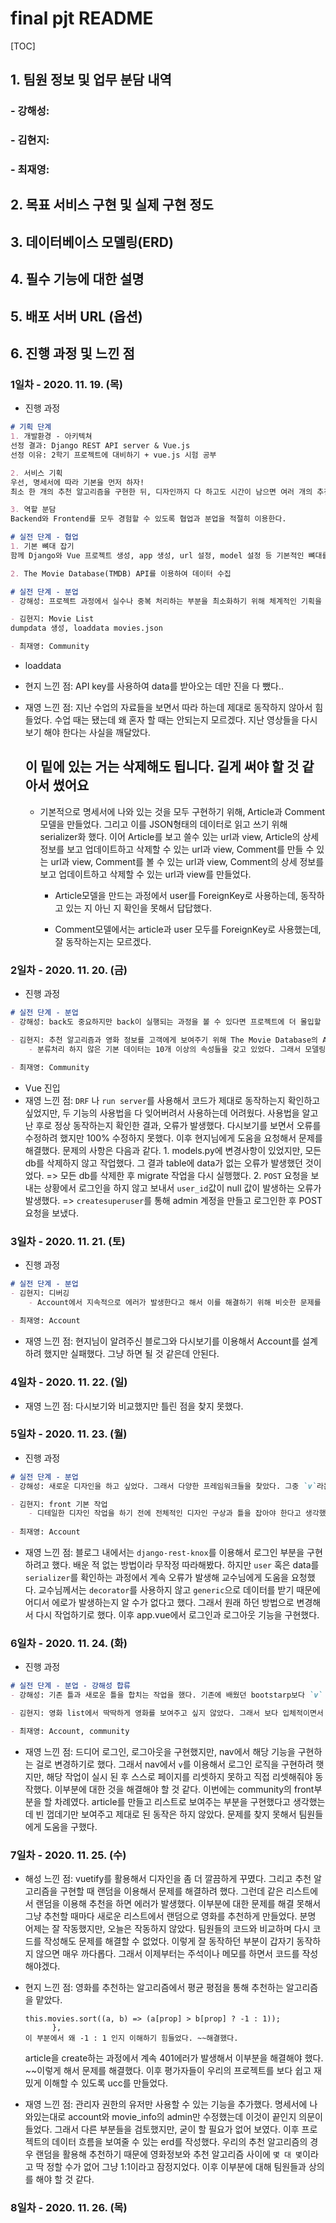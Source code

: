 # final pjt README

[TOC]

## 1. 팀원 정보 및 업무 분담 내역

### - 강해성:

### - 김현지:

### - 최재영: 



## 2. 목표 서비스 구현 및 실제 구현 정도



## 3. 데이터베이스 모델링(ERD)



## 4. 필수 기능에 대한 설명



## 5. 배포 서버 URL (옵션)



## 6. 진행 과정 및 느낀 점

### 1일차 - 2020. 11. 19. (목)

- 진행 과정

```markdown
# 기획 단계
1. 개발환경 - 아키텍쳐
선정 결과: Django REST API server & Vue.js
선정 이유: 2학기 프로젝트에 대비하기 + vue.js 시험 공부

2. 서비스 기획
우선, 명세서에 따라 기본을 먼저 하자!
최소 한 개의 추천 알고리즘을 구현한 뒤, 디자인까지 다 하고도 시간이 남으면 여러 개의 추천 알고리즘을 구현한다.

3. 역할 분담
Backend와 Frontend를 모두 경험할 수 있도록 협업과 분업을 적절히 이용한다.

# 실전 단계 - 협업
1. 기본 뼈대 잡기
함께 Django와 Vue 프로젝트 생성, app 생성, url 설정, model 설정 등 기본적인 뼈대를 구축했다.

2. The Movie Database(TMDB) API를 이용하여 데이터 수집

# 실전 단계 - 분업
- 강해성: 프로젝트 과정에서 실수나 중복 처리하는 부분을 최소화하기 위해 체계적인 기획을 구상했다.

- 김현지: Movie List
dumpdata 생성, loaddata movies.json

- 최재영: Community
```

- loaddata

- 현지 느낀 점: API key를 사용하여 data를 받아오는 데만 진을 다 뺐다..

- 재영 느낀 점: 지난 수업의 자료들을 보면서 따라 하는데 제대로 동작하지 않아서 힘들었다. 수업 때는 됐는데 왜 혼자 할 때는 안되는지 모르겠다. 지난 영상들을 다시보기 해야 한다는 사실을 깨달았다.

  ## 이 밑에 있는 거는 삭제해도 됩니다. 길게 써야 할 것 같아서 썼어요

  - 기본적으로 명세서에 나와 있는 것을 모두 구현하기 위해, Article과 Comment 모델을 만들었다. 그리고 이를 JSON형태의 데이터로 읽고 쓰기 위해 serializer화 했다. 이어 Article를 보고 쓸수 있는 url과 view, Article의 상세 정보를 보고 업데이트하고 삭제할 수 있는 url과 view, Comment를 만들 수 있는 url과 view, Comment를 볼 수 있는 url과 view, Comment의 상세 정보를 보고 업데이트하고 삭제할 수 있는 url과 view를 만들었다.

    - Article모델을 만드는 과정에서 user를 ForeignKey로 사용하는데, 동작하고 있는 지 아닌 지 확인을 못해서 답답했다.

    - Comment모델에서는 article과 user 모두를 ForeignKey로 사용했는데, 잘 동작하는지는 모르겠다.

      

### 2일차 - 2020. 11. 20. (금)

- 진행 과정

```markdown
# 실전 단계 - 분업
- 강해성: back도 중요하지만 back이 실행되는 과정을 볼 수 있다면 프로젝트에 더 몰입할 수 있다고 판단했다. 그래서 back보다는 front에 집중해 보여줄 수 있는 틀을 만들었다.

- 김현지: 추천 알고리즘과 영화 정보를 고객에게 보여주기 위해 The Movie Database의 API를 활용했다.
	- 분류처리 하지 않은 기본 데이터는 10개 이상의 속성들을 갖고 있었다. 그래서 모델링작업을 통해 필요한 데이터만 추출하려 했다. 그런데 다른 속성들과는 다르게 genre_ids는 list형태로 구성되어 있어 오류가 발생했다. 처음에는 이부분을 발견하지 못해 계속 같은 작업만 반복했다. 그러다 list형태인 것도 데이터가 1개가 아닌 여러개도 나온다는 사실을 알게 됐다. 이후 각 속성에 맞는 형식으로 데이터를 추출해서 문제를 해결했다. 이후 추출한 데이터를 바탕으로 front와 back 어느 곳에서나 자유롭게 쓸 수 있게 됐다.

- 최재영: Community
```

- Vue 진입
- 재영 느낀 점: `DRF` 나 `run server`를 사용해서 코드가 제대로 동작하는지 확인하고 싶었지만, 두 기능의 사용법을 다 잊어버려서 사용하는데 어려웠다. 사용법을 알고 난 후로 정상 동작하는지 확인한 결과, 오류가 발생했다. 다시보기를 보면서 오류를 수정하려 했지만 100% 수정하지 못했다. 이후 현지님에게 도움을 요청해서 문제를 해결했다. 문제의 사항은 다음과 같다. 1. models.py에 변경사항이 있었지만, 모든 db를 삭제하지 않고 작업했다. 그 결과 table에 data가 없는 오류가 발생했던 것이었다. => 모든 db를 삭제한 후 migrate 작업을 다시 실행했다. 2. `POST` 요청을 보내는 상황에서 로그인을 하지 않고 보내서 `user_id`값이 null 값이 발생하는 오류가 발생했다. => `createsuperuser`를 통해 admin 계정을 만들고 로그인한 후 POST요청을 보냈다.



### 3일차 - 2020. 11. 21. (토)

- 진행 과정

```markdown
# 실전 단계 - 분업
- 김현지: 디버깅
	- Account에서 지속적으로 에러가 발생한다고 해서 이를 해결하기 위해 비슷한 문제를 해결했던 블로그를 찾았다. 이후 Account의 back부분 디버깅을 하면서 front의 Home페이지 디자인을 작업했다. bootstrap으로 작업을 해보았는데 생각보다 이쁘지 않았다. 다른 프레임워크가 있는지 확인해 봐야겠다.
	
- 최재영: Account
```



- 재영 느낀 점: 현지님이 알려주신 블로그와 다시보기를 이용해서 Account를 설계하려 했지만 실패했다. 그냥 하면 될 것 같은데 안된다.

### 4일차 - 2020. 11. 22. (일)

- 재영 느낀 점: 다시보기와 비교했지만 틀린 점을 찾지 못했다.

### 5일차 - 2020. 11. 23. (월)

- 진행 과정

```markdown
# 실전 단계 - 분업
- 강해성: 새로운 디자인을 하고 싶었다. 그래서 다양한 프레임워크들을 찾았다. 그중 `v`라는 프레임워크가 가장 맘에 들었다. `v`의 경우 직관적인 구성으로 디자인에 익숙하지 않은 사용자에게 편리하면서 고급스러운 디자인을 가능하게 만들어 준다.

- 김현지: front 기본 작업
	- 디테일한 디자인 작업을 하기 전에 전체적인 디자인 구상과 틀을 잡아야 한다고 생각했다. 그래서 전체적인 틀 작업과 함께 이번 프로젝트에서 쓰고 싶은 이미지들을 찾았다. 이후 추가작업으로 출시 순으로 영화를 추천하는 알고리즘을 만들었다. 처음에는 영화 리스트에서 데이터를 받아와 sort작업을 하면 될 줄 알았는데 에러가 발생했다. 그래서 그냥 바로 데이터를 받고 sort작업을 해 문제를 해결했다.
	
- 최재영: Account
```



- 재영 느낀 점: 블로그 내에서는 `django-rest-knox`를 이용해서 로그인 부분을 구현하려고 했다. 배운 적 없는 방법이라 무작정 따라해봤다. 하지만 `user` 혹은 data를 `serializer`를 확인하는 과정에서 계속 오류가 발생해 교수님에게 도움을 요청했다. 교수님께서는 `decorator`를 사용하지 않고 `generic`으로 데이터를 받기 때문에 어디서 에로가 발생하는지 알 수가 없다고 했다. 그래서 원래 하던 방법으로 변경해서 다시 작업하기로 했다. 이후 app.vue에서 로그인과 로그아웃 기능을 구현했다.

### 6일차 - 2020. 11. 24. (화)

- 진행 과정

```markdown
# 실전 단계 - 분업 - 강해성 합류
- 강해성: 기존 틀과 새로운 틀을 합치는 작업을 했다. 기존에 배웠던 bootstarp보다 `v` 프레임워크가 더 이쁜 거 같아서 `v` 프레임워크로 변경하자고 했다. 팀원들을 설득하기 위해 지금까지 만들어 준것을 보여주며 `v`프레임워크의 편리성과 디자인을 설명했다. 팀원들을 설득하는데 성공했지만, 변경하는 작업이 힘들었다. 변경하는 중간중간 잘 작동하면 로직들이 에러를 발생해서 로직을 변경하거나 삭제했다. login, logout, articlelist, createarticle 등 모든 동작버튼이 home에 있으면 지저분해 보였다. 그래서 홈페이지의 기본적인 부분은 nav바로 옮겼다. 그리고 이후 햄버거를 사용해서 왼쪽에도 바 형식의 메뉴를 만들었다. 이는 사용자 중심의 UI적인 설계라고 할 수 있다.

- 김현지: 영화 list에서 딱딱하게 영화를 보여주고 싶지 않았다. 그래서 보다 입체적이면서 유연하게 보여줄 수 있는 vue glide를 사용하기로 했다. 영화 list에서 기존에 하던대로 props를 사용하면 될 줄 알았는데 에러가 발생했다. 그래서 공식문서를 활용해서 vue glide의 사용법을 다시 공부했다. 이후 vue glide는 components를 사용해야 했고 각 name을 []안에 넣고 처리해야 했다. 

- 최재영: Account, community
```



- 재영 느낀 점: 드디어 로그인, 로그아웃을 구현했지만, nav에서 해당 기능을 구현하는 걸로 변경하기로 했다. 그래서 nav에서 `v`를 이용해서 로그인 로직을 구현하려 햇지만, 해당 작업이 실시 된 후 스스로 페이지를 리셋하지 못하고 직접 리셋해줘야 동작했다. 이부분에 대한 것을 해결해야 할 것 같다. 이번에는 community의 front부분을 할 차례였다. article를 만들고 리스트로 보여주는 부분을 구현했다고 생각했는데 빈 껍데기만 보여주고 제대로 된 동작은 하지 않았다. 문제를 찾지 못해서 팀원들에게 도움을 구했다.

### 7일차 - 2020. 11. 25. (수)

- 해성 느낀 점:  vuetify를 활용해서 디자인을 좀 더 깔끔하게 꾸몄다. 그리고 추천 알고리즘을 구현할 때 랜덤을 이용해서 문제를 해결하려 했다. 그런데 같은 리스트에서 랜덤을 이용해 추천을 하면 에러가 발생했다. 이부분에 대한 문제를 해결 못해서 그냥 추천할 때마다 새로운 리스트에서 랜덤으로 영화를 추천하게 만들었다. 분명 어제는 잘 작동했지만, 오늘은 작동하지 않았다. 팀원들의 코드와 비교하며 다시 코드를 작성해도 문제를 해결할 수 없었다. 이렇게 잘 동작하던 부분이 갑자기 동작하지 않으면 매우 까다롭다. 그래서 이제부터는 주석이나 메모를 하면서 코드를 작성해야겠다. 



- 현지 느낀 점: 영화를 추천하는 알고리즘에서 평균 평점을 통해 추천하는 알고리즘을 맡았다. 

  ```vue
  this.movies.sort((a, b) => (a[prop] > b[prop] ? -1 : 1));
        },
  이 부분에서 왜 -1 : 1 인지 이해하기 힘들었다. ~~해결했다.
  ```

  article을 create하는 과정에서 계속 401에러가 발생해서 이부분을 해결해야 했다. ~~이렇게 해서 문제를 해결했다. 이후 평가자들이 우리의 프로젝트를 보다 쉽고 재밌게 이해할 수 있도록 ucc를 만들었다.



- 재영 느낀 점: 관리자 권한의 유저만 사용할 수 있는 기능을 추가했다. 명세서에 나와있는대로 account와 movie_info의 admin만 수정했는데 이것이 끝인지 의문이 들었다. 그래서 다른 부분들을 검토했지만, 굳이 할 필요가 없어 보였다. 이후 프로젝트의 데이터 흐름을 보여줄 수 있는 erd를 작성했다. 우리의 추천 알고리즘의 경우 랜덤을 활용해 추천하기 때문에 영화정보와 추천 알고리즘 사이에 `몇 대 몇`이라고 딱 정할 수가 없어 그냥 1:1이라고 잠정지었다. 이후 이부분에 대해 팀원들과 상의를 해야 할 것 같다.

### 8일차 - 2020. 11. 26. (목)


